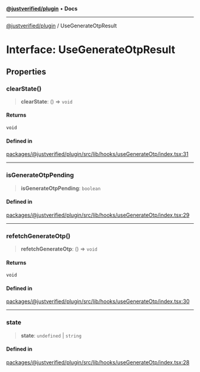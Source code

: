 [**@justverified/plugin**](../README.md) • **Docs**

***

[@justverified/plugin](../globals.md) / UseGenerateOtpResult

# Interface: UseGenerateOtpResult

## Properties

### clearState()

> **clearState**: () => `void`

#### Returns

`void`

#### Defined in

[packages/@justverified/plugin/src/lib/hooks/useGenerateOtp/index.tsx:31](https://github.com/JustaName-id/JustaName-sdk/blob/dc845c10af242e3ca87d95ef392516ac0bfa8b95/packages/@justverified/plugin/src/lib/hooks/useGenerateOtp/index.tsx#L31)

***

### isGenerateOtpPending

> **isGenerateOtpPending**: `boolean`

#### Defined in

[packages/@justverified/plugin/src/lib/hooks/useGenerateOtp/index.tsx:29](https://github.com/JustaName-id/JustaName-sdk/blob/dc845c10af242e3ca87d95ef392516ac0bfa8b95/packages/@justverified/plugin/src/lib/hooks/useGenerateOtp/index.tsx#L29)

***

### refetchGenerateOtp()

> **refetchGenerateOtp**: () => `void`

#### Returns

`void`

#### Defined in

[packages/@justverified/plugin/src/lib/hooks/useGenerateOtp/index.tsx:30](https://github.com/JustaName-id/JustaName-sdk/blob/dc845c10af242e3ca87d95ef392516ac0bfa8b95/packages/@justverified/plugin/src/lib/hooks/useGenerateOtp/index.tsx#L30)

***

### state

> **state**: `undefined` \| `string`

#### Defined in

[packages/@justverified/plugin/src/lib/hooks/useGenerateOtp/index.tsx:28](https://github.com/JustaName-id/JustaName-sdk/blob/dc845c10af242e3ca87d95ef392516ac0bfa8b95/packages/@justverified/plugin/src/lib/hooks/useGenerateOtp/index.tsx#L28)
